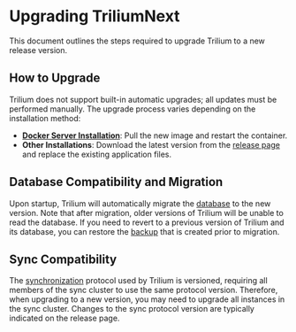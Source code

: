 # Upgrading TriliumNext
This document outlines the steps required to upgrade Trilium to a new release version.

## How to Upgrade

Trilium does not support built-in automatic upgrades; all updates must be performed manually. The upgrade process varies depending on the installation method:

*   [**Docker Server Installation**](Server%20Installation/1.%20Installing%20the%20server/Docker%20Server%20Installation.md): Pull the new image and restart the container.
*   **Other Installations**: Download the latest version from the [release page](https://github.com/TriliumNext/Notes/releases/latest) and replace the existing application files.

## Database Compatibility and Migration

Upon startup, Trilium will automatically migrate the [database](../Advanced%20Usage/Database.md) to the new version. Note that after migration, older versions of Trilium will be unable to read the database. If you need to revert to a previous version of Trilium and its database, you can restore the [backup](Backup.md) that is created prior to migration.

## Sync Compatibility

The [synchronization](Synchronization.md) protocol used by Trilium is versioned, requiring all members of the sync cluster to use the same protocol version. Therefore, when upgrading to a new version, you may need to upgrade all instances in the sync cluster. Changes to the sync protocol version are typically indicated on the release page.